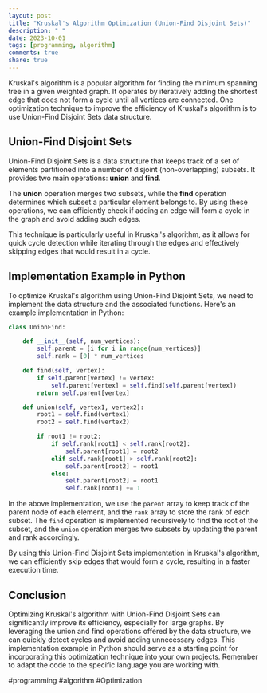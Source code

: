 ```yaml
---
layout: post
title: "Kruskal's Algorithm Optimization (Union-Find Disjoint Sets)"
description: " "
date: 2023-10-01
tags: [programming, algorithm]
comments: true
share: true
---
```


Kruskal's algorithm is a popular algorithm for finding the minimum spanning tree in a given weighted graph. It operates by iteratively adding the shortest edge that does not form a cycle until all vertices are connected. One optimization technique to improve the efficiency of Kruskal's algorithm is to use Union-Find Disjoint Sets data structure. 

## Union-Find Disjoint Sets

Union-Find Disjoint Sets is a data structure that keeps track of a set of elements partitioned into a number of disjoint (non-overlapping) subsets. It provides two main operations: **union** and **find**. 

The **union** operation merges two subsets, while the **find** operation determines which subset a particular element belongs to. By using these operations, we can efficiently check if adding an edge will form a cycle in the graph and avoid adding such edges.

This technique is particularly useful in Kruskal's algorithm, as it allows for quick cycle detection while iterating through the edges and effectively skipping edges that would result in a cycle.

## Implementation Example in Python

To optimize Kruskal's algorithm using Union-Find Disjoint Sets, we need to implement the data structure and the associated functions. Here's an example implementation in Python:

```python
class UnionFind:

    def __init__(self, num_vertices):
        self.parent = [i for i in range(num_vertices)]
        self.rank = [0] * num_vertices

    def find(self, vertex):
        if self.parent[vertex] != vertex:
            self.parent[vertex] = self.find(self.parent[vertex])
        return self.parent[vertex]

    def union(self, vertex1, vertex2):
        root1 = self.find(vertex1)
        root2 = self.find(vertex2)

        if root1 != root2:
            if self.rank[root1] < self.rank[root2]:
                self.parent[root1] = root2
            elif self.rank[root1] > self.rank[root2]:
                self.parent[root2] = root1
            else:
                self.parent[root2] = root1
                self.rank[root1] += 1
```

In the above implementation, we use the `parent` array to keep track of the parent node of each element, and the `rank` array to store the rank of each subset. The `find` operation is implemented recursively to find the root of the subset, and the `union` operation merges two subsets by updating the parent and rank accordingly.

By using this Union-Find Disjoint Sets implementation in Kruskal's algorithm, we can efficiently skip edges that would form a cycle, resulting in a faster execution time.

## Conclusion

Optimizing Kruskal's algorithm with Union-Find Disjoint Sets can significantly improve its efficiency, especially for large graphs. By leveraging the union and find operations offered by the data structure, we can quickly detect cycles and avoid adding unnecessary edges. This implementation example in Python should serve as a starting point for incorporating this optimization technique into your own projects. Remember to adapt the code to the specific language you are working with.

#programming #algorithm #Optimization